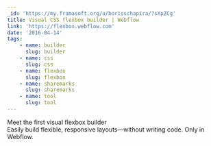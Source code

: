 ```yaml
---
_id: 'https://my.framasoft.org/u/borisschapira/?sXpZCg'
title: Visual CSS flexbox builder | Webflow
link: 'https://flexbox.webflow.com'
date: '2016-04-14'
tags:
    - name: builder
      slug: builder
    - name: css
      slug: css
    - name: flexbox
      slug: flexbox
    - name: sharemarks
      slug: sharemarks
    - name: tool
      slug: tool
---
```


<div class="markdown"><p>Meet the first visual flexbox builder<br />
Easily build flexible, responsive layouts—without writing code. Only in Webflow.
</p></div>
